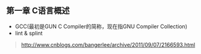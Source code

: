 ## 第一章 C语言概述
- GCC(最初是GUN C Compiler的简称，现在指GNU Compiler Collection)
- lint & splint
> http://www.cnblogs.com/bangerlee/archive/2011/09/07/2166593.html